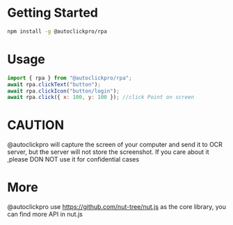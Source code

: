 # Getting Started

```bash
npm install -g @autoclickpro/rpa
```

# Usage

```javascript
import { rpa } from "@autoclickpro/rpa";
await rpa.clickText("button");
await rpa.clickIcon("button/login");
await rpa.click({ x: 100, y: 100 }); //click Point on screen
```

# CAUTION

@autoclickpro will capture the screen of your computer and send it to OCR server, but the server will not store the screenshot. If you care about it ,please DON NOT use it for confidential cases

# More

@autoclickpro use https://github.com/nut-tree/nut.js as the core library, you can find more API in nut.js
